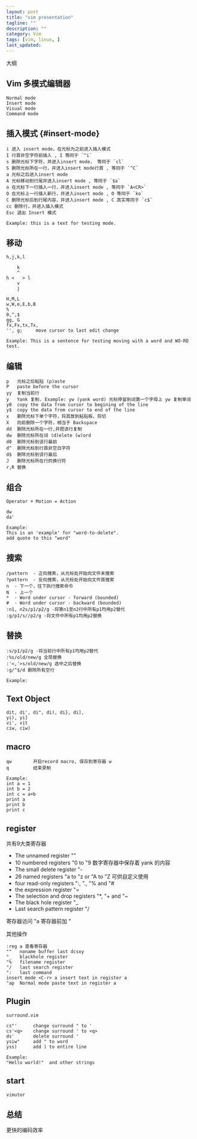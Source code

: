 ```yaml
---
layout: post
title: "vim presentation"
tagline: ""
description: ""
category: Vim
tags: [vim, linux, ]
last_updated: 
---
```


大纲

## Vim 多模式编辑器

    Normal mode
    Insert mode
    Visual mode
    Command mode

## 插入模式 {#insert-mode}

	i 进入 insert mode，在光标为之前进入插入模式
	I 行首非空字符前插入 , I 等同于 `^i`
	s 删除光标下字符，并进入insert mode， 等同于 `cl`
	S 删除光标所在一行，并进入insert mode行首 , 等同于 `^C`
	a 光标之后进入insert mode
	A 光标移动到行尾并进入insert mode , 等同于 `$a`
	o 在光标下一行插入一行，并进入insert mode , 等同于 `A<CR>`
	O 在光标上一行插入新行，并进入insert mode , O 等同于 `ko`
	C 删除光标后到行尾内容，并进入insert mode , C 其实等同于 `c$` 
    cc 删除行，并进入插入模式
    Esc 退出 Insert 模式

    Example: this is a text for testing mode.

## 移动

    h,j,k,l

        k
        ^
    h <   > l
        v
        j

    H,M,L
    w,W,e,E,b,B
    %
    0,^,$
    gg, G
    fx,Fx,tx,Tx,
    '', g;     move cursor to last edit change

    Example: This is a sentence for testing moving with a word and WO-RD test.

## 编辑

	p   光标之后粘贴 (p)aste
	P   paste before the cursor
	yy  复制当前行
	y   Yank 复制. Example: yw (yank word) 光标停留到词第一个字母上 yw 复制单词
	y0  copy the data from cursor to begining of the line
	y$  copy the data from cursor to end of the line
	x   删除光标下单个字符，将其放到粘贴板，剪切
	X   向前删除一个字符，相当于 Backspace
	dd  删除光标所在一行,并把该行复制
	dw  删除光标所在词 (d)elete (w)ord
	d0  删除光标到该行最前
    d^  删除光标到行首非空白字符
	d$  删除光标到该行最后
	J   删除光标所在行的换行符
    r,R 替换

## 组合

    Operator + Motion = Action

    dw
    da'

    Example:
    This is an 'example' for "word-to-delete".
    add quote to this "word"

## 搜索

	/pattern  - 正向搜索，从光标处开始向文件末搜索
	?pattern  - 反向搜索，从光标处开始向文件首搜索
	n  - 下一个，往下执行搜索命令
	N  - 上一个
	*  - Word under cursor - forward (bounded)
	#  - Word under cursor - backward (bounded)
	:n1, n2s/p1/p2/g -将第n1至n2行中所有p1均用p2替代
	:g/p1/s//p2/g -将文件中所有p1均用p2替换

## 替换

	:s/p1/p2/g -将当前行中所有p1均用p2替代
    :%s/old/new/g 全局替换
    :'<,'>s/old/new/g 选中之后替换
    :g/^$/d 删除所有空行

    Example:
    
## Text Object

    dit, di', di", di), di}, di],
    yi), yi]
    vi', vit
    ciw, ciw)

## macro

    qw        开启record macro, 保存到寄存器 w
    q         结束录制

    Example:
    int a = 1
    int b = 2
    int c = a+b
    print a
    print b
    print c

## register
共有9大类寄存器

- The unnamed register ""
- 10 numbered registers "0 to "9           数字寄存器中保存着 yank 的内容
- The small delete register "-
- 26 named registers "a to "z or "A to "Z    可供自定义使用
- four read-only registers ":, "., "% and "#
- the expression register "=
- The selection and drop registers "*, "+ and "~
- The black hole register "_
- Last search pattern register "/

寄存器访问
    "a   寄存器前加 "

其他操作

    :reg a 查看寄存器
    ""   noname buffer last dcsxy
    "_   blackhole register
    "%   filename register
    "/   last search register
    ":   last command
    insert mode <C-r> a insert text in register a
    "ap  Normal mode paste text in register a



## Plugin

    surround.vim

    cs"'      change surround " to '
    cs'<q>    change surround ' to <q>
    ds'       delete surround '
    ysiw"     add " to word
    yss)      add ) to entire line

    Example:
    "Hello world!"  and other strings

## start

    vimutor

## 总结

更快的编码效率


